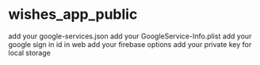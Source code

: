 # wishes_app_public

add your google-services.json
add your GoogleService-Info.plist
add your google sign in id in web
add your firebase options
add your private key for local storage
